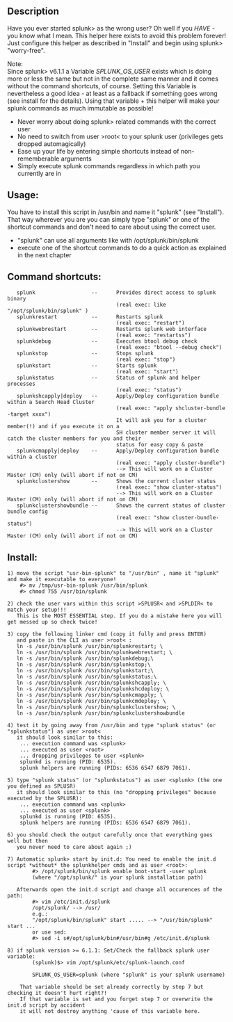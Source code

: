 ## Description

   Have you ever started splunk> as the wrong user? Oh well if you *HAVE* - you know what I
   mean. This helper here exists to avoid this problem forever! 
   Just configure this helper as described in "Install" and begin using splunk> "worry-free".

   Note:   
   Since splunk> v6.1.1 a Variable *SPLUNK_OS_USER* exists which is doing more or less the same
   but not in the complete same manner and it comes without the command shortcuts, of course.
   Setting this Variable is nevertheless a good idea - at least as a fallback if something goes wrong
   (see install for the details). Using that variable + this helper will make your splunk commands
   as much immutable as possible!

- Never worry about doing splunk> related commands with the correct user
- No need to switch from user >root< to your splunk user (privileges gets dropped automagically)
- Ease up your life by entering simple shortcuts instead of non-rememberable arguments
- Simply execute splunk commands regardless in which path you currently are in

## Usage:

   You have to install this script in /usr/bin and name it "splunk" (see "Install"). That way wherever
   you are you can simply type "splunk" or one of the shortcut commands and don't need to care
   about using the correct user.

- "splunk" can use all arguments like with /opt/splunk/bin/splunk
- execute one of the shortcut commands to do a quick action as explained in the next chapter

## Command shortcuts:

       splunk                  --      Provides direct access to splunk binary
                                       (real exec: like "/opt/splunk/bin/splunk" )
       splunkrestart           --      Restarts splunk
                                       (real exec: "restart")
       splunkwebrestart        --      Restarts splunk web interface
                                       (real exec: "restartss")
       splunkdebug             --      Executes btool debug check
                                       (real exec: "btool --debug check")
       splunkstop              --      Stops splunk
                                       (real exec: "stop")       
       splunkstart             --      Starts splunk
                                       (real exec: "start")       
       splunkstatus            --      Status of splunk and helper processes
                                       (real exec: "status")
       splunkshcapply|deploy   --      Apply/Deploy configuration bundle within a Search Head Cluster
                                       (real exec: "apply shcluster-bundle -target xxxx")
                                       It will ask you for a cluster member(!) and if you execute it on a
                                       SH cluster member server it will catch the cluster members for you and their
                                       status for easy copy & paste
       splunkcmapply|deploy    --      Apply/Deploy configuration bundle within a cluster
                                       (real exec: "apply cluster-bundle")
                                       --> This will work on a Cluster Master (CM) only (will abort if not on CM)
       splunkclustershow       --      Shows the current cluster status
                                       (real exec: "show cluster-status")
                                       --> This will work on a Cluster Master (CM) only (will abort if not on CM)       
       splunkclustershowbundle --      Shows the current status of cluster bundle config
                                       (real exec: "show cluster-bundle-status")
                                       --> This will work on a Cluster Master (CM) only (will abort if not on CM)

## Install:

	1) move the script "usr-bin-splunk" to "/usr/bin" , name it "splunk" and make it executable to everyone!
		#> mv /tmp/usr-bin-splunk /usr/bin/splunk
        #> chmod 755 /usr/bin/splunk
		
	2) check the user vars within this script >SPLUSR< and >SPLDIR< to match your setup!!!
	   This is the MOST ESSENTIAL step. If you do a mistake here you will get messed up so check twice!
	   
	3) copy the following linker cmd (copy it fully and press ENTER) 
	   and paste in the CLI as user >root< :
       ln -s /usr/bin/splunk /usr/bin/splunkrestart; \
       ln -s /usr/bin/splunk /usr/bin/splunkwebrestart; \
       ln -s /usr/bin/splunk /usr/bin/splunkdebug;\
       ln -s /usr/bin/splunk /usr/bin/splunkstop;\
       ln -s /usr/bin/splunk /usr/bin/splunkstart;\
       ln -s /usr/bin/splunk /usr/bin/splunkstatus;\
       ln -s /usr/bin/splunk /usr/bin/splunkshcapply; \
       ln -s /usr/bin/splunk /usr/bin/splunkshcdeploy; \
       ln -s /usr/bin/splunk /usr/bin/splunkcmapply; \
       ln -s /usr/bin/splunk /usr/bin/splunkcmdeploy; \
       ln -s /usr/bin/splunk /usr/bin/splunkclustershow; \
       ln -s /usr/bin/splunk /usr/bin/splunkclustershowbundle
	
	4) test it by going away from /usr/bin and type "splunk status" (or "splunkstatus") as user >root<
	   it should look similar to this:
		... execution command was <splunk>
		... executed as user <root>
		... dropping privileges to user <splunk>
		splunkd is running (PID: 6535).
		splunk helpers are running (PIDs: 6536 6547 6879 7061).
		
	5) type "splunk status" (or "splunkstatus") as user <splunk> (the one you defined as SPLUSR)
	   it should look similar to this (no "dropping privileges" because executed by the SPLUSR):
		... execution command was <splunk>
		... executed as user <splunk>
		splunkd is running (PID: 6535).
		splunk helpers are running (PIDs: 6536 6547 6879 7061).
		
	6) you should check the output carefully once that everything goes well but then
	   you never need to care about again ;)
       
    7) Automatic splunk> start by init.d: You need to enable the init.d script *without* the splunkhelper cmds and as user <root>:
            #> /opt/splunk/bin/splunk enable boot-start -user splunk
            (where "/opt/splunk/" is your splunk installation path)
       
       Afterwards open the init.d script and change all occurences of the path:
            #> vim /etc/init.d/splunk
            /opt/splunk/ --> /usr/
            e.g.:
            "/opt/splunk/bin/splunk" start ..... --> "/usr/bin/splunk" start ...
            or use sed:
            #> sed -i s#/opt/splunk/bin#/usr/bin#g /etc/init.d/splunk
    
    8) if splunk version >= 6.1.1: Set/Check the fallback splunk user variable:
            (splunk)$> vim /opt/splunk/etc/splunk-launch.conf
            
            SPLUNK_OS_USER=splunk (where "splunk" is your splunk username)
            
        That variable should be set already correctly by step 7 but checking it doesn't hurt right?!
        If that variable is set and you forget step 7 or overwrite the init.d script by accident
        it will not destroy anything 'cause of this variable here.
        